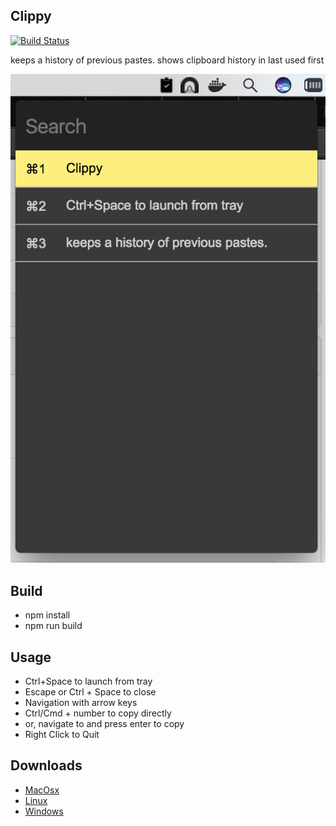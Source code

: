 ## Clippy

[![Build Status](https://travis-ci.org/ikouchiha47/clippy.svg?branch=master)](https://travis-ci.org/ikouchiha47/clippy)

keeps a history of previous pastes. shows clipboard history in last used first

![clippy](showcase/clippy.png  "Copy pastes in action")

Build
-------
- npm install
- npm run build

Usage
-------
- Ctrl+Space to launch from tray
- Escape or Ctrl + Space to close
- Navigation with arrow keys
- Ctrl/Cmd + number to copy directly
- or, navigate to and press enter to copy
- Right Click to Quit

Downloads
------------
- [MacOsx](https://github.com/ikouchiha47/clippy/releases/download/v1.2.0/clippy-1.2.0.dmg)
- [Linux](https://github.com/ikouchiha47/clippy/releases/download/v1.2.0/clippy-1.2.0-x86_64.AppImage)
- [Windows](https://github.com/ikouchiha47/clippy/releases/download/v1.2.0/clippy-setup-1.2.0.exe)

